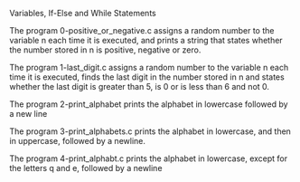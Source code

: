 Variables, If-Else and While Statements

The program 0-positive_or_negative.c assigns a random number to the variable n each time it is executed, and prints a string that states whether the number stored in n is positive, negative or zero.

The program 1-last_digit.c assigns a random number to the variable n each time it is executed, finds the last digit in the number stored in n and states whether the last digit is greater than 5, is 0 or is less than 6 and not 0.

The program 2-print_alphabet prints the alphabet in lowercase followed by a new line

The program 3-print_alphabets.c prints the alphabet in lowercase, and then in uppercase, followed by a newline.

The program 4-print_alphabt.c prints the alphabet in lowercase, except for the letters q and e, followed by a newline
